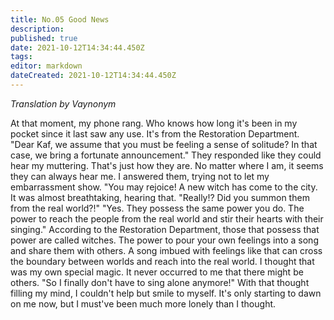 ```yaml
---
title: No.05 Good News
description: 
published: true
date: 2021-10-12T14:34:44.450Z
tags: 
editor: markdown
dateCreated: 2021-10-12T14:34:44.450Z
---
```


*Translation by Vaynonym*

At that moment, my phone rang. Who knows how long it's been in my pocket since it last saw any use. It's from the Restoration Department.
"Dear Kaf, we assume that you must be feeling a sense of solitude? In that case, we bring a fortunate announcement."
They responded like they could hear my muttering. That's just how they are. No matter where I am, it seems they can always hear me. I answered them, trying not to let my embarrassment show. 
"You may rejoice! A new witch has come to the city.
It was almost breathtaking, hearing that. "Really!? Did you summon them from the real world?!"
"Yes. They possess the same power you do. The power to reach the people from the real world and stir their hearts with their singing."
According to the Restoration Department, those that possess that power are called witches. 
The power to pour your own feelings into a song and share them with others. A song imbued with feelings like that can cross the boundary between worlds and reach into the real world.
I thought that was my own special magic. It never occurred to me that there might be others.
"So I finally don't have to sing alone anymore!"
With that thought filling my mind, I couldn't help but smile to myself. It's only starting to dawn on me now, but I must've been much more lonely than I thought. 